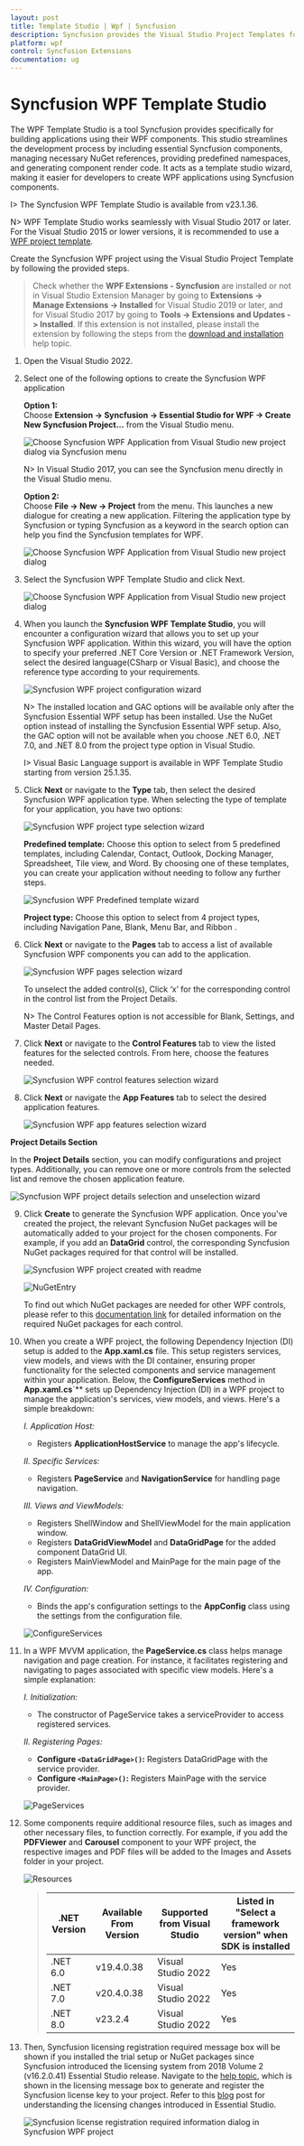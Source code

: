 ```yaml
---
layout: post
title: Template Studio | Wpf | Syncfusion
description: Syncfusion provides the Visual Studio Project Templates for the Syncfusion WPF platform to create Syncfusion WPF Application by addiing the required assemblies
platform: wpf
control: Syncfusion Extensions
documentation: ug
---
```



# Syncfusion WPF Template Studio

The WPF Template Studio is a tool Syncfusion provides specifically for building applications using their WPF components. This studio streamlines the development process by including essential Syncfusion components, managing necessary NuGet references, providing predefined namespaces, and generating component render code. It acts as a template studio wizard, making it easier for developers to create WPF applications using Syncfusion components.

I> The Syncfusion WPF Template Studio is available from v23.1.36.

N> WPF Template Studio works seamlessly with Visual Studio 2017 or later. For the Visual Studio 2015 or lower versions, it is recommended to use a [WPF project template](https://help.syncfusion.com/wpf/visual-studio-integration/create-project).

Create the Syncfusion WPF project using the Visual Studio Project Template by following the provided steps.

> Check whether the **WPF Extensions - Syncfusion** are installed or not in Visual Studio Extension Manager by going to **Extensions -> Manage Extensions -> Installed** for Visual Studio 2019 or later, and for Visual Studio 2017 by going to **Tools -> Extensions and Updates -> Installed**. If this extension is not installed, please install the extension by following the steps from the [download and installation](https://help.syncfusion.com/wpf/visual-studio-integration/download-and-installation) help topic.

1.	Open the Visual Studio 2022.

2.	Select one of the following options to create the Syncfusion WPF application

	**Option 1:**  
	Choose **Extension -> Syncfusion -> Essential Studio for WPF -> Create New Syncfusion Project…** from the Visual Studio menu.
    
	![Choose Syncfusion WPF Application from Visual Studio new project dialog via Syncfusion menu](Template-Studio-Images/WPF-1.png)

	N> In Visual Studio 2017, you can see the Syncfusion menu directly in the Visual Studio menu.

	**Option 2:**   
	Choose **File -> New -> Project** from the menu. This launches a new dialogue for creating a new application. Filtering the application type by Syncfusion or typing Syncfusion as a keyword in the search option can help you find the Syncfusion templates for WPF.

	![Choose Syncfusion WPF Application from Visual Studio new project dialog](Template-Studio-Images/WPF-2.png)

3.	Select the Syncfusion WPF Template Studio and click Next.

	![Choose Syncfusion WPF Application from Visual Studio new project dialog](Template-Studio-Images/WPF-3.png)

4.	When you launch the **Syncfusion WPF Template Studio**, you will encounter a configuration wizard that allows you to set up your Syncfusion WPF application. Within this wizard, you will have the option to specify your preferred .NET Core Version or .NET Framework Version, select the desired language(CSharp or Visual Basic), and choose the reference type according to your requirements.

	![Syncfusion WPF project configuration wizard](Template-Studio-Images/WPF-4.png)

	N> The installed location and GAC options will be available only after the Syncfusion Essential WPF setup has been installed. Use the NuGet option instead of installing the Syncfusion Essential WPF setup. Also, the GAC option will not be available when you choose .NET 6.0, .NET 7.0, and .NET 8.0 from the project type option in Visual Studio.

	I> Visual Basic Language support is available in WPF Template Studio starting from version 25.1.35.

5.	Click **Next** or navigate to the **Type** tab, then select the desired Syncfusion WPF application type. When selecting the type of template for your application, you have two options:

	![Syncfusion WPF project type selection wizard](Template-Studio-Images/WPF-4.png)

	**Predefined template:** Choose this option to select from 5 predefined templates, including Calendar, Contact, Outlook, Docking Manager, Spreadsheet, Tile view, and Word. By choosing one of these templates, you can create your application without needing to follow any further steps.

	![Syncfusion WPF Predefined template wizard](Template-Studio-Images/WPFTemplate-6.png)

	**Project type:** Choose this option to select from 4 project types, including Navigation Pane, Blank, Menu Bar, and Ribbon .

6. Click **Next** or navigate to the **Pages** tab to access a list of available Syncfusion WPF components you can add to the application.

	![Syncfusion WPF pages selection wizard](Template-Studio-Images/WPF-6.png)

	To unselect the added control(s), Click ‘x’ for the corresponding control in the control list from the Project Details.

	N> The Control Features option is not accessible for Blank, Settings, and Master Detail Pages.

7.	Click **Next** or navigate to the **Control Features** tab to view the listed features for the selected controls. From here, choose the features needed.

	![Syncfusion WPF control features selection wizard](Template-Studio-Images/WPF-2.gif)

8.	Click **Next** or navigate the **App Features** tab to select the desired application features.

    ![Syncfusion WPF app features selection wizard](Template-Studio-Images/WPF-7.png)

**Project Details Section**

In the **Project Details** section, you can modify configurations and project types. Additionally, you can remove one or more controls from the selected list and remove the chosen application feature.

![Syncfusion WPF project details selection and unselection wizard](Template-Studio-Images/WPF-8.png)

9. Click **Create** to generate the Syncfusion WPF application. Once you've created the project, the relevant Syncfusion NuGet packages will be automatically added to your project for the chosen components. For example, if you add an **DataGrid** control, the corresponding Syncfusion NuGet packages required for that control will be installed.

     ![Syncfusion WPF project created with readme](Template-Studio-Images/WPF-9.png)

     ![NuGetEntry](Template-Studio-Images/NuGetEntry.png)

    To find out which NuGet packages are needed for other WPF controls, please refer to this [documentation link](https://help.syncfusion.com/wpf/control-dependencies) for detailed information on the required NuGet packages for each control.

10. When you create a WPF project, the following Dependency Injection (DI) setup is added to the **App.xaml.cs** file. This setup registers services, view models, and views with the DI container, ensuring proper functionality for the selected components and service management within your application. Below, the **ConfigureServices** method in **App.xaml.cs**`** sets up Dependency Injection (DI) in a WPF project to manage the application's services, view models, and views. Here's a simple breakdown:
      

     *I. Application Host:*
     - Registers **ApplicationHostService** to manage the app's lifecycle.      

     *II. Specific Services:*
     - Registers **PageService** and **NavigationService** for handling page navigation.

     *III. Views and ViewModels:*
     -  Registers ShellWindow and ShellViewModel for the main application window.
     - Registers **DataGridViewModel** and **DataGridPage** for the added component DataGrid UI.
     - Registers MainViewModel and MainPage for the main page of the app.

     *IV. Configuration:*
     - Binds the app's configuration settings to the **AppConfig** class using the settings from the configuration file.

      ![ConfigureServices](Template-Studio-Images/DI-Setup.png)

11. In a WPF MVVM application, the **PageService.cs** class helps manage navigation and page creation. For instance, it facilitates registering and navigating to pages associated with specific view models. Here's a simple explanation:

       *I. Initialization:*
      - The constructor of PageService takes a serviceProvider to access registered services.

       *II. Registering Pages:*
    - **Configure `<DataGridPage>()`:** Registers DataGridPage with the service provider.
    - **Configure `<MainPage>()`:** Registers MainPage with the service provider.
    
	![PageServices](Template-Studio-Images/PageService.png)

12. Some components require additional resource files, such as images and other necessary files, to function correctly. For example, if you add the **PDFViewer** and **Carousel** component to your WPF project, the respective images and PDF files will be added to the Images and Assets folder in your project.

	 ![Resources](Template-Studio-Images/Resources.png)

	
     > | .NET Version | Available From Version | Supported from Visual Studio | Listed in "Select a framework version" when SDK is installed |
     > |--------------|------------------------|-----------------------------|--------------------------------------------------------------|
     > | .NET 6.0     | v19.4.0.38              | Visual Studio 2022          | Yes                                                          |
     > | .NET 7.0     | v20.4.0.38              | Visual Studio 2022          | Yes                                                          |
     > | .NET 8.0     | v23.2.4                 | Visual Studio 2022          | Yes                                                          |        

13.   Then, Syncfusion licensing registration required message box will be shown if you installed the trial setup or NuGet packages since Syncfusion introduced the 			licensing system from 2018 Volume 2 (v16.2.0.41) Essential Studio release. Navigate to the [help topic](https://help.syncfusion.com/common/essential-studio/licensing/overview#how-to-generate-syncfusion-license-key), which is shown in the licensing message box to generate and register the Syncfusion license key to your 	project. Refer to this [blog](https://www.syncfusion.com/blogs/post/whats-new-in-2018-volume-2.aspx) post for understanding the licensing changes introduced in 		Essential Studio.

       ![Syncfusion license registration required information dialog in Syncfusion WPF project](Template-Studio-Images/Syncfusion-Project-Template-Gallery-9.png)   